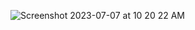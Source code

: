 ![Screenshot 2023-07-07 at 10 20 22 AM](https://github.com/Amarjit0511/task/assets/54772122/857b0331-0037-40b7-bc70-804e0e455ca3)
